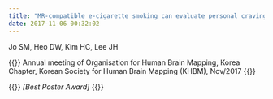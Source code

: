 ```yaml
---
title: "MR-compatible e-cigarette smoking can evaluate personal craving to nicotine using machine learning approach"
date: 2017-11-06 00:32:02
---
```


Jo SM, Heo DW, Kim HC, Lee JH

{{<format bright-green>}}
Annual meeting of Organisation for Human Brain Mapping, Korea Chapter, Korean Society for Human Brain Mapping (KHBM), Nov/2017
{{</format>}}

{{<format teal>}}
_[Best Poster Award]_
{{</format>}}
